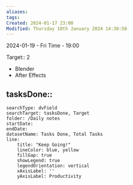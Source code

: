 ```yaml
---
aliases: 
tags: 
Created: 2024-01-17 23:00
Modified: Thursday 18th January 2024 14:30:50
---
```


2024-01-19 - Fri
Time - 19:00


Target:: 2
- Blender
- After Effects

tasksDone::
- 


```tracker
searchType: dvField
searchTarget: tasksDone, Target
folder: /Daily notes 
startDate:
endDate:
datasetName: Tasks Done, Total Tasks
line:
    title: "Keep Going!"
    lineColor: blue, yellow
    fillGap: true
    showLegend: true
    legendOrientation: vertical
    xAxisLabel: ''
    yAxisLabel: Productivity
```